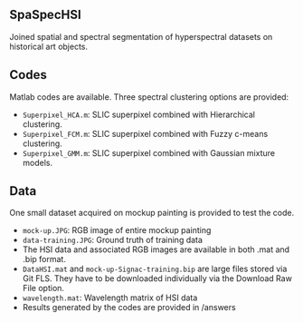 ## SpaSpecHSI
Joined spatial and spectral segmentation of hyperspectral datasets on historical art objects. 

## Codes
Matlab codes are available. Three spectral clustering options are provided:
- `Superpixel_HCA.m`: SLIC superpixel combined with Hierarchical clustering.
- `Superpixel_FCM.m`: SLIC superpixel combined with Fuzzy c-means clustering.
- `Superpixel_GMM.m`: SLIC superpixel combined with Gaussian mixture models.

## Data
One small dataset acquired on mockup painting is provided to test the code. 
- `mock-up.JPG`: RGB image of entire mockup painting
- `data-training.JPG`: Ground truth of training data
- The HSI data and associated RGB images are available in both .mat and .bip format.
- `DataHSI.mat` and `mock-up-Signac-training.bip` are large files stored via Git FLS. They have to be downloaded individually via the Download Raw File option.
- `wavelength.mat`: Wavelength matrix of HSI data
- Results generated by the codes are provided in /answers

